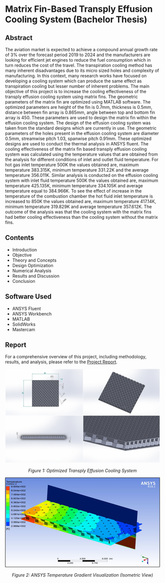 # Matrix Fin-Based Transply Effusion Cooling System (Bachelor Thesis)

## Abstract
The aviation market is expected to achieve a compound annual growth rate of 3% over the forecast period 2019 to 2024 and the manufacturers are looking for efficient jet engines to reduce the fuel consumption which in turn reduces the cost of the travel. The transpiration cooling method has many inherent disadvantages due to its micro sized holes and complexity of manufacturing. In this context, many research works have focused on developing a cooling system which can produce the same effect as transpiration cooling but lesser number of inherent problems. The main objective of this project is to increase the cooling effectiveness of the transply effusion cooling system using matrix fins. The geometric parameters of the matrix fin are optimized using MATLAB software. The optimized parameters are height of the fin is 0.7mm, thickness is 0.5mm, distance between fin array is 0.865mm, angle between top and bottom fin array is 450. These parameters are used to design the matrix fin within the effusion cooling system. The design of the effusion cooling system was taken from the standard designs which are currently in use. The geometric parameters of the holes present in the effusion cooling system are diameter 0.5mm, streamwise pitch 1.03, spanwise pitch 0.91mm. These optimized designs are used to conduct the thermal analysis in ANSYS fluent. The cooling effectiveness of the matrix fin based transply effusion cooling system was calculated using the temperature values that are obtained from the analysis for different conditions of inlet and outlet fluid temperature. For hot gas inlet temperature 500K the values obtained are, maximum temperature 383.315K, minimum temperature 331.22K and the average temperature 356.011K. Similar analysis is conducted on the effusion cooling system with inlet fluid temperature 500K the values obtained are, maximum temperature 425.135K, minimum temperature 334.105K and average temperature equal to 384.966K. To see the effect of increase in the temperature of the combustion chamber the hot fluid inlet temperature is increased to 850K the values obtained are, maximum temperature 417.14K, minimum temperature 319.829K and average temperature 357.612K. The outcome of the analysis was that the cooling system with the matrix fins had better cooling effectiveness than the cooling system without the matrix fins.

## Contents
- Introduction
- Objective
- Theory and Concepts
- Design Optimization
- Numerical Analysis
- Results and Discussion
- Conclusion

## Software Used
- ANSYS Fluent
- ANSYS Workbench
- MATLAB
- SolidWorks
- Mastercam

## Report
For a comprehensive overview of this project, including methodology, results, and analysis, please refer to the [Project Report](./docs/Bachelor%20Thesis.pdf).

<p align="center">
  <img src="../../../assets/additional_projects/bachelor_thesis/matrix_fin_model.png" alt="Optimized Transply Effusion Cooling System Screenshot" width="600"/>
</p>
<p align="center"><i>Figure 1: Optimized Transply Effusion Cooling System</i></p>
<p align="center">
  <img src="../../../assets/additional_projects/bachelor_thesis/sample_analysis.png" alt="ANSYS Temperature Gradient Visualization (Isometric View) Screenshot" width="600"/>
</p>
<p align="center"><i>Figure 2: ANSYS Temperature Gradient Visualization (Isometric View)</i></p>
